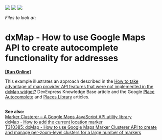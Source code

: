 <!-- default badges list -->
![](https://img.shields.io/endpoint?url=https://codecentral.devexpress.com/api/v1/VersionRange/128584635/15.2.4%2B)
[![](https://img.shields.io/badge/Open_in_DevExpress_Support_Center-FF7200?style=flat-square&logo=DevExpress&logoColor=white)](https://supportcenter.devexpress.com/ticket/details/T327372)
[![](https://img.shields.io/badge/📖_How_to_use_DevExpress_Examples-e9f6fc?style=flat-square)](https://docs.devexpress.com/GeneralInformation/403183)
<!-- default badges end -->
<!-- default file list -->
*Files to look at*:

<!-- default file list end -->
# dxMap - How to use Google Maps API to create autocomplete functionality for addresses
<!-- run online -->
**[[Run Online]](https://codecentral.devexpress.com/t327372/)**
<!-- run online end -->


<p>This example illustrates an approach described in the <a href="https://www.devexpress.com/Support/Center/p/KA18782">How to take advantage of map provider API features that were not implemented in the dxMap widget?</a> DevExpress Knowledge Base article and the Google <a href="https://developers.google.com/maps/documentation/javascript/examples/places-autocomplete">Place Autocomplete</a> and <a href="https://developers.google.com/maps/documentation/javascript/places-autocomplete"> Places Library</a> articles.<br><br></p>
<p><strong>See also:<br></strong><a href="https://github.com/googlemaps/js-marker-clusterer">Marker Clusterer – A Google Maps JavaScript API utility library</a><br><a href="http://www.devexpress.com/Support/Center/Example/Details/E4734"><u>dxMap - How to add the current location marker</u></a><br><a href="https://www.devexpress.com/Support/Center/p/T310385">T310385: dxMap - How to use Google Maps Marker Clusterer API to create and manage per-zoom-level clusters for a large number of markers</a></p>

<br/>


